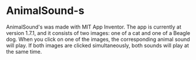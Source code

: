# AnimalSound-s
AnimalSound's was made with MIT App Inventor. The app is currently at version 1.7.1, and it consists of two images: one of a cat and one of a Beagle dog. When you click on one of the images, the corresponding animal sound will play. If both images are clicked simultaneously, both sounds will play at the same time.​
